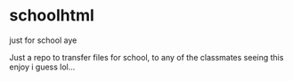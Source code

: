 # schoolhtml
just for school aye

Just a repo to transfer files for school, to any of the classmates seeing this enjoy i guess lol...
